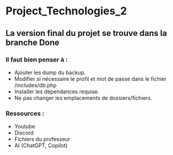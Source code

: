 # Project_Technologies_2

## La version final du projet se trouve dans la branche Done

### Il faut bien penser à :
- Ajouter les dump du backup.
- Modifier si nécessaire le profil et mot de passe dans le fichier /includes/db.php
- Installer les dépendances requise.
- Ne pas changer les emplacements de dossiers/fichiers.

### Ressources :
- Youtube
- Discord
- Fichiers du professeur
- AI (ChatGPT, Copilot)

